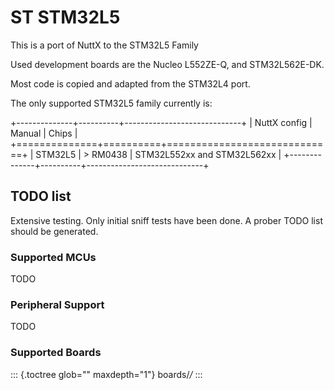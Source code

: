 ST STM32L5
==========

This is a port of NuttX to the STM32L5 Family

Used development boards are the Nucleo L552ZE-Q, and STM32L562E-DK.

Most code is copied and adapted from the STM32L4 port.

The only supported STM32L5 family currently is:

+--------------+----------+-----------------------------+
| NuttX config | Manual   | Chips                       |
+==============+==========+=============================+
| STM32L5      | > RM0438 | STM32L552xx and STM32L562xx |
+--------------+----------+-----------------------------+

TODO list
---------

Extensive testing. Only initial sniff tests have been done. A prober
TODO list should be generated.

### Supported MCUs

TODO

### Peripheral Support

TODO

### Supported Boards

::: {.toctree glob="" maxdepth="1"}
boards/*/*
:::
